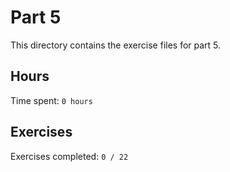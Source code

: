 # Part 5

This directory contains the exercise files for part 5.

## Hours

Time spent: `0 hours`

## Exercises

Exercises completed: `0 / 22`
